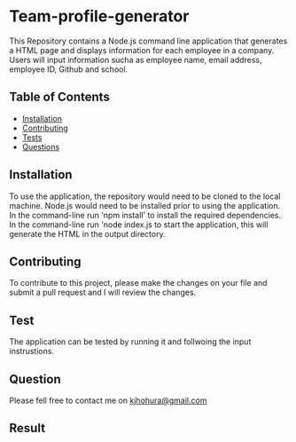 # Team-profile-generator
This Repository contains a Node.js command line application that generates a HTML page and displays information for each employee in a company. Users will input information sucha as employee name, email address, employee ID, Github and school. 

## Table of Contents
  * [Installation](#installation)
  * [Contributing](#contributing)
  * [Tests](#tests)
  * [Questions](#questions)

## Installation
To use the application, the repository would need to be cloned to the local machine. Node.js would need to be installed prior to using the application. In the command-line run 'npm install' to install the required dependencies. In the command-line run 'node index.js to start the application, this will generate the HTML in the output directory. 

## Contributing
To contribute to this project, please make the changes on your file and submit a pull request and I will review the changes. 

## Test
The application can be tested by running it and follwoing the input instrustions.

## Question 
Please fell free to contact me on kjhohura@gmail.com

## Result 

